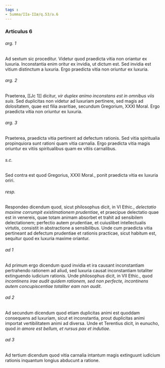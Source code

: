 ```yaml
---
tags : 
- Summa/IIa-IIæ/q.53/a.6
---
```


### Articulus 6

###### arg. 1
Ad sextum sic proceditur. Videtur quod praedicta vitia non oriantur ex luxuria. Inconstantia enim oritur ex invidia, ut dictum est. Sed invidia est vitium distinctum a luxuria. Ergo praedicta vitia non oriuntur ex luxuria.

###### arg. 2
Praeterea, [[Jc 1]] dicitur, *vir duplex animo inconstans est in omnibus viis suis*. Sed duplicitas non videtur ad luxuriam pertinere, sed magis ad dolositatem, quae est filia avaritiae, secundum Gregorium, XXXI Moral. Ergo praedicta vitia non oriuntur ex luxuria.

###### arg. 3
Praeterea, praedicta vitia pertinent ad defectum rationis. Sed vitia spiritualia propinquiora sunt rationi quam vitia carnalia. Ergo praedicta vitia magis oriuntur ex vitiis spiritualibus quam ex vitiis carnalibus.

###### s.c.
Sed contra est quod Gregorius, XXXI Moral., ponit praedicta vitia ex luxuria oriri.

###### resp.
Respondeo dicendum quod, sicut philosophus dicit, in VI Ethic., *delectatio maxime corrumpit existimationem prudentiae*, et praecipue delectatio quae est in venereis, quae totam animam absorbet et trahit ad sensibilem delectationem; perfectio autem prudentiae, et cuiuslibet intellectualis virtutis, consistit in abstractione a sensibilibus. Unde cum praedicta vitia pertineant ad defectum prudentiae et rationis practicae, sicut habitum est, sequitur quod ex luxuria maxime oriantur.

###### ad 1
Ad primum ergo dicendum quod invidia et ira causant inconstantiam pertrahendo rationem ad aliud, sed luxuria causat inconstantiam totaliter extinguendo iudicium rationis. Unde philosophus dicit, in VII Ethic., quod *incontinens irae audit quidem rationem, sed non perfecte, incontinens autem concupiscentiae totaliter eam non audit*.

###### ad 2
Ad secundum dicendum quod etiam duplicitas animi est quoddam consequens ad luxuriam, sicut et inconstantia, prout duplicitas animi importat vertibilitatem animi ad diversa. Unde et Terentius dicit, in eunucho, quod *in amore est bellum, et rursus pax et indutiae*.

###### ad 3
Ad tertium dicendum quod vitia carnalia intantum magis extinguunt iudicium rationis inquantum longius abducunt a ratione.

